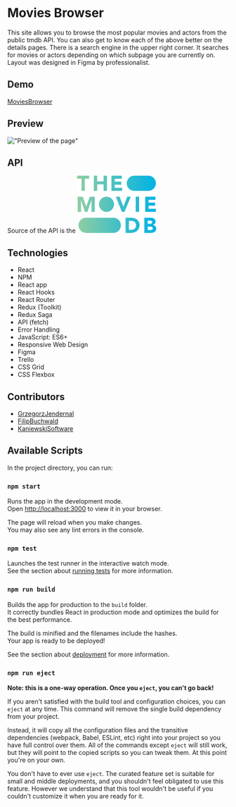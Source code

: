 # Movies Browser

This site allows you to browse the most popular movies and actors from the public tmdb API. You can also get to know each of the above better on the details pages. There is a search engine in the upper right corner. It searches for movies or actors depending on which subpage you are currently on. Layout was designed in Figma by professionalist.

## Demo

[MoviesBrowser](https://kaniewskisoftware.github.io/movie-browser/)

## Preview

!["Preview of the page"](animation.gif)

## API

Source of the API is the [![TMDB](tmdblogo.png)](https://www.themoviedb.org/)
## Technologies

- React
- NPM
- React app
- React Hooks
- React Router
- Redux (Toolkit)
- Redux Saga
- API (fetch)
- Error Handling
- JavaScript: ES6+
- Responsive Web Design
- Figma
- Trello
- CSS Grid
- CSS Flexbox

## Contributors

- [GrzegorzJendernal](https://github.com/GrzegorzJendernal)
- [FilipBuchwald](https://github.com/FilipBuchwald)
- [KaniewskiSoftware](https://github.com/KaniewskiSoftware)

## Available Scripts

In the project directory, you can run:

### `npm start`

Runs the app in the development mode.\
Open [http://localhost:3000](http://localhost:3000) to view it in your browser.

The page will reload when you make changes.\
You may also see any lint errors in the console.

### `npm test`

Launches the test runner in the interactive watch mode.\
See the section about [running tests](https://facebook.github.io/create-react-app/docs/running-tests) for more information.

### `npm run build`

Builds the app for production to the `build` folder.\
It correctly bundles React in production mode and optimizes the build for the best performance.

The build is minified and the filenames include the hashes.\
Your app is ready to be deployed!

See the section about [deployment](https://facebook.github.io/create-react-app/docs/deployment) for more information.

### `npm run eject`

**Note: this is a one-way operation. Once you `eject`, you can't go back!**

If you aren't satisfied with the build tool and configuration choices, you can `eject` at any time. This command will remove the single build dependency from your project.

Instead, it will copy all the configuration files and the transitive dependencies (webpack, Babel, ESLint, etc) right into your project so you have full control over them. All of the commands except `eject` will still work, but they will point to the copied scripts so you can tweak them. At this point you're on your own.

You don't have to ever use `eject`. The curated feature set is suitable for small and middle deployments, and you shouldn't feel obligated to use this feature. However we understand that this tool wouldn't be useful if you couldn't customize it when you are ready for it.